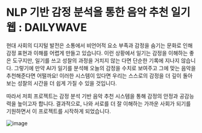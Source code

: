 # NLP 기반 감정 분석을 통한 음악 추천 일기 웹 : DAILYWAVE

현대 사회의 디지털 발전은 소통에서 비언어적 요소 부족과 감정을 숨기는 문화로 인해 감정 표현과 이해를 어렵게 만들고 있습니다. 
이런 상황에서 일기는 감정을 이해하는 좋은 도구지만, 일기를 쓰고 성찰의 과정을 거치지 않는 다면  단순한 기록에 지나지 않습니다. 그렇기에 만약 AI가 일기를 분석해 오늘의 감정을 수치로 보여주고 그에 맞는 음악을 추천해준다면 어떨까요! 이러한 시스템이 있다면 우리는 스스로의 감정을 더 깊이 돌아보는 성찰의 시간을 더 쉽게 가질 수 있을 것입니다.

따라서 저희 프로젝트는 감정 분석 기반 음악 추천 시스템을 통해 감정의 안정과 공감능력을 높이고자 합니다. 결과적으로, 나와 서로를 더 잘 이해하는 가까운 사회가 되기를 기원하면서 이 프로젝트를 시작하게 되었습니다.

![image](https://github.com/user-attachments/assets/226dd2a9-b7ec-4ac7-8a3d-d447ee432535)
